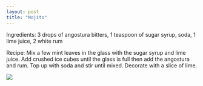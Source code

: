 ```yaml
---
layout: post
title: "Mojito"
---
```


Ingredients: 3 drops of angostura bitters, 1 teaspoon of sugar syrup, soda, 1 lime juice, 2 white rum

Recipe: Mix a few mint leaves in the glass with the sugar syrup and lime juice. Add crushed ice cubes until the glass is full then add the angostura and rum. Top up with soda and stir until mixed. Decorate with a slice of lime.

<img src="https://media.monin.com/us/media/catalog/product/C/l/Classic_Mojito-1505946980-15.png">
